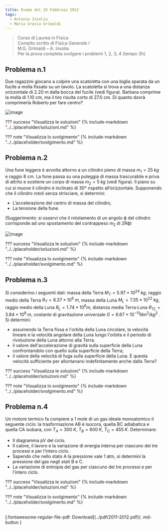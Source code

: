 ```yaml
---
title: Esame del 29 Febbraio 2012
tags:
  - Antonio Insolia
  - Maria Grazia Grimaldi
---
```


>Corso di Laurea in Fisica <br>
Compito scritto di Fisica Generale I <br>
M.G. Grimaldi – A. Insolia <br>
Per la prova completa svolgere i problemi 1, 2, 3, 4 (tempo 3h) <br>

## Problema n.1 
Due ragazzini giocano a colpire una scatoletta con una biglia sparata da un fucile a molla fissato su un tavolo. La scatoletta si trova a una distanza orizzontale di 2.20 m dalla bocca del fucile (vedi figura). Barbara comprime la molla di 1.10 cm, ma il tiro risulta corto di 27.0 cm. Di quanto dovrà comprimerla Roberto per fare centro?

![image](https://user-images.githubusercontent.com/77018886/153295334-3d9daa75-2c25-4015-897f-f82b051ca2d8.png)

??? success "Visualizza le soluzioni"
    {% include-markdown "../../placeholder/soluzioni.md" %}

??? note "Visualizza lo svolgimento"
    {% include-markdown "../../placeholder/svolgimento.md" %}

## Problema n.2 
Una fune leggera è avvolta attorno a un cilindro pieno di massa $m_1 = 25 \; kg$ e raggio 8 cm. La fune passa su una puleggia di massa trascurabile e priva di attrito e sostiene un corpo di massa $m_2 = 5 \; kg$ (vedi figura). Il piano su cui si muove il cilindro è inclinato di 30° rispetto all’orizzontale. Supponendo che il cilindro rotoli senza strisciare, si determini:

- L’accelerazione del centro di massa del cilindro;
- La tensione della fune.

(Suggerimento: si osservi che il rotolamento di un angolo ϕ del cilindro corrisponde ad uno spostamento
del contrappeso $m_2$ di 2Rϕ)

![image](https://user-images.githubusercontent.com/77018886/153295386-35e2a630-efdc-4b11-8b1f-e4546895320f.png)

??? success "Visualizza le soluzioni"
    {% include-markdown "../../placeholder/soluzioni.md" %}

??? note "Visualizza lo svolgimento"
    {% include-markdown "../../placeholder/svolgimento.md" %}

## Problema n.3 
Si considerino i seguenti dati: massa della Terra $M_T = 5.97 × 10^24 \; kg$, raggio medio della Terra $R_T = 6.37 × 10^6 \; m$, massa della Luna $M_L = 7.35 × 10^{22} \; kg$, raggio medio della Luna $R_L = 1.74 × 10^6 m$, distanza media Terra‐Luna $R_{TL}=3.84 × 10^8 \; m$, costante di gravitazione universale $G = 6.67 × 10^{-11} N m^2 /kg^2$ . Si determini:

- assumendo la Terra fissa e l'orbita della Luna circolare, la velocità lineare e la velocità angolare della Luna lungo l'orbita e il periodo di rivoluzione della Luna attorno alla Terra.
- il valore dell'accelerazione di gravità sulla superficie della Luna confrontandolo con quello sulla superficie della Terra;
- il valore della velocità di fuga sulla superficie della Luna. È questa velocità sufficiente per allontanarsi indefinitamente anche dalla Terra?

??? success "Visualizza le soluzioni"
    {% include-markdown "../../placeholder/soluzioni.md" %}

??? note "Visualizza lo svolgimento"
    {% include-markdown "../../placeholder/svolgimento.md" %}

## Problema n.4 
Un motore termico fa compiere a 1 mole di un gas ideale monoatomico il seguente ciclo: la trasformazione AB è isocora, quella BC adiabatica e quella CA isobara, con $T_A=300 \; K$, $T_B=600 \; K$, $T_C=455 \; K$. Determinare:

- Il diagramma pV del ciclo.
- Il calore, il lavoro e la variazione di energia interna per ciascuno dei tre processi e per l’intero ciclo.
- Sapendo che nello stato A la pressione vale 1 atm, si determini la pressione del gas negli stati B e C.
- La variazione di entropia del gas per ciascuno dei tre processi e per l’intero ciclo.

??? success "Visualizza le soluzioni"
    {% include-markdown "../../placeholder/soluzioni.md" %}

??? note "Visualizza lo svolgimento"
    {% include-markdown "../../placeholder/svolgimento.md" %}

<br>
[:fontawesome-regular-file-pdf: Download](../pdf/2011-2012.pdf){ .md-button }